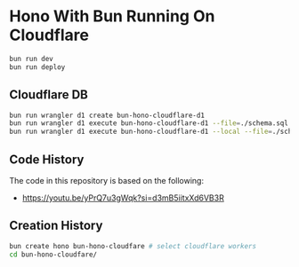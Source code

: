 # Hono With Bun Running On Cloudflare

```bash
bun run dev
bun run deploy
```

## Cloudflare DB

```bash
bun run wrangler d1 create bun-hono-cloudflare-d1
bun run wrangler d1 execute bun-hono-cloudflare-d1 --file=./schema.sql
bun run wrangler d1 execute bun-hono-cloudflare-d1 --local --file=./schema.sql
```

## Code History

The code in this repository is based on the following:

- https://youtu.be/yPrQ7u3gWqk?si=d3mB5iitxXd6VB3R


## Creation History

```bash
bun create hono bun-hono-cloudfare # select cloudflare workers
cd bun-hono-cloudfare/
```